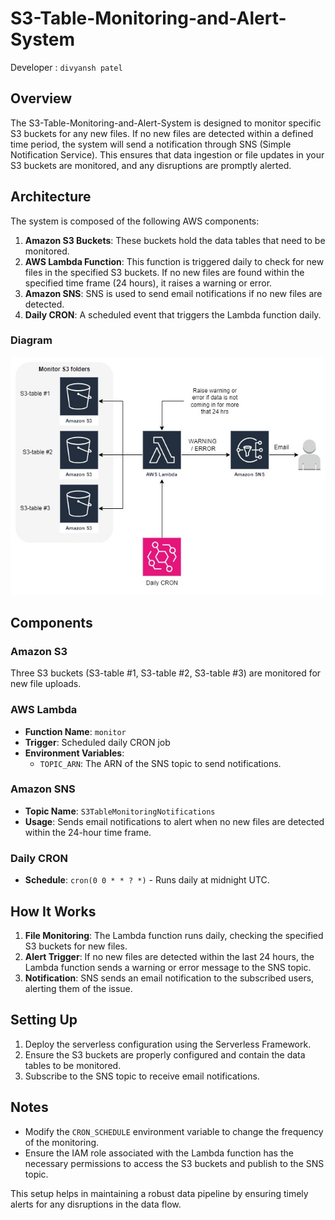 # S3-Table-Monitoring-and-Alert-System
Developer : `divyansh patel`
## Overview


The S3-Table-Monitoring-and-Alert-System is designed to monitor specific S3 buckets for any new files. If no new files are detected within a defined time period, the system will send a notification through SNS (Simple Notification Service). This ensures that data ingestion or file updates in your S3 buckets are monitored, and any disruptions are promptly alerted.

## Architecture

The system is composed of the following AWS components:

1. **Amazon S3 Buckets**: These buckets hold the data tables that need to be monitored.
2. **AWS Lambda Function**: This function is triggered daily to check for new files in the specified S3 buckets. If no new files are found within the specified time frame (24 hours), it raises a warning or error.
3. **Amazon SNS**: SNS is used to send email notifications if no new files are detected.
4. **Daily CRON**: A scheduled event that triggers the Lambda function daily.

### Diagram

![Alt text](doc/diagram.png)

## Components

### Amazon S3
Three S3 buckets (S3-table #1, S3-table #2, S3-table #3) are monitored for new file uploads.

### AWS Lambda
- **Function Name**: `monitor`
- **Trigger**: Scheduled daily CRON job
- **Environment Variables**:
  - `TOPIC_ARN`: The ARN of the SNS topic to send notifications.

### Amazon SNS
- **Topic Name**: `S3TableMonitoringNotifications`
- **Usage**: Sends email notifications to alert when no new files are detected within the 24-hour time frame.

### Daily CRON
- **Schedule**: `cron(0 0 * * ? *)` - Runs daily at midnight UTC.


## How It Works

1. **File Monitoring**: The Lambda function runs daily, checking the specified S3 buckets for new files.
2. **Alert Trigger**: If no new files are detected within the last 24 hours, the Lambda function sends a warning or error message to the SNS topic.
3. **Notification**: SNS sends an email notification to the subscribed users, alerting them of the issue.

## Setting Up

1. Deploy the serverless configuration using the Serverless Framework.
2. Ensure the S3 buckets are properly configured and contain the data tables to be monitored.
3. Subscribe to the SNS topic to receive email notifications.

## Notes

- Modify the `CRON_SCHEDULE` environment variable to change the frequency of the monitoring.
- Ensure the IAM role associated with the Lambda function has the necessary permissions to access the S3 buckets and publish to the SNS topic.

This setup helps in maintaining a robust data pipeline by ensuring timely alerts for any disruptions in the data flow.